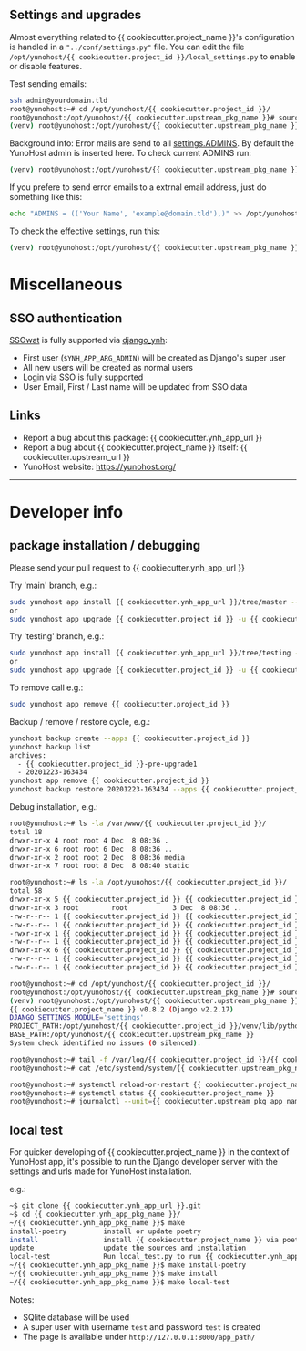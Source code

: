 ## Settings and upgrades

Almost everything related to {{ cookiecutter.project_name }}'s configuration is handled in a `"../conf/settings.py"` file.
You can edit the file `/opt/yunohost/{{ cookiecutter.project_id }}/local_settings.py` to enable or disable features.

Test sending emails:

```bash
ssh admin@yourdomain.tld
root@yunohost:~# cd /opt/yunohost/{{ cookiecutter.project_id }}/
root@yunohost:/opt/yunohost/{{ cookiecutter.upstream_pkg_name }}# source venv/bin/activate
(venv) root@yunohost:/opt/yunohost/{{ cookiecutter.upstream_pkg_name }}# ./manage.py sendtestemail --admins
```

Background info: Error mails are send to all [settings.ADMINS](https://docs.djangoproject.com/en/2.2/ref/settings/#std:setting-ADMINS). By default the YunoHost admin is inserted here.
To check current ADMINS run:

```bash
(venv) root@yunohost:/opt/yunohost/{{ cookiecutter.upstream_pkg_name }}# ./manage.py sendtestemail --admins
```

If you prefere to send error emails to a extrnal email address, just do something like this:

```bash
echo "ADMINS = (('Your Name', 'example@domain.tld'),)" >> /opt/yunohost/{{ cookiecutter.project_id }}/local_settings.py
```

To check the effective settings, run this:
```bash
(venv) root@yunohost:/opt/yunohost/{{ cookiecutter.upstream_pkg_name }}# ./manage.py diffsettings
```


# Miscellaneous


## SSO authentication

[SSOwat](https://github.com/YunoHost/SSOwat) is fully supported via [django_ynh](https://github.com/YunoHost-Apps/django_ynh):

* First user (`$YNH_APP_ARG_ADMIN`) will be created as Django's super user
* All new users will be created as normal users
* Login via SSO is fully supported
* User Email, First / Last name will be updated from SSO data


## Links

 * Report a bug about this package: {{ cookiecutter.ynh_app_url }}
 * Report a bug about {{ cookiecutter.project_name }} itself: {{ cookiecutter.upstream_url }}
 * YunoHost website: https://yunohost.org/

---

# Developer info

## package installation / debugging

Please send your pull request to {{ cookiecutter.ynh_app_url }}

Try 'main' branch, e.g.:
```bash
sudo yunohost app install {{ cookiecutter.ynh_app_url }}/tree/master --debug
or
sudo yunohost app upgrade {{ cookiecutter.project_id }} -u {{ cookiecutter.ynh_app_url }}/tree/master --debug
```

Try 'testing' branch, e.g.:
```bash
sudo yunohost app install {{ cookiecutter.ynh_app_url }}/tree/testing --debug
or
sudo yunohost app upgrade {{ cookiecutter.project_id }} -u {{ cookiecutter.ynh_app_url }}/tree/testing --debug
```

To remove call e.g.:
```bash
sudo yunohost app remove {{ cookiecutter.project_id }}
```

Backup / remove / restore cycle, e.g.:
```bash
yunohost backup create --apps {{ cookiecutter.project_id }}
yunohost backup list
archives:
  - {{ cookiecutter.project_id }}-pre-upgrade1
  - 20201223-163434
yunohost app remove {{ cookiecutter.project_id }}
yunohost backup restore 20201223-163434 --apps {{ cookiecutter.project_id }}
```

Debug installation, e.g.:
```bash
root@yunohost:~# ls -la /var/www/{{ cookiecutter.project_id }}/
total 18
drwxr-xr-x 4 root root 4 Dec  8 08:36 .
drwxr-xr-x 6 root root 6 Dec  8 08:36 ..
drwxr-xr-x 2 root root 2 Dec  8 08:36 media
drwxr-xr-x 7 root root 8 Dec  8 08:40 static

root@yunohost:~# ls -la /opt/yunohost/{{ cookiecutter.project_id }}/
total 58
drwxr-xr-x 5 {{ cookiecutter.project_id }} {{ cookiecutter.project_id }}   11 Dec  8 08:39 .
drwxr-xr-x 3 root        root           3 Dec  8 08:36 ..
-rw-r--r-- 1 {{ cookiecutter.project_id }} {{ cookiecutter.project_id }}  460 Dec  8 08:39 gunicorn.conf.py
-rw-r--r-- 1 {{ cookiecutter.project_id }} {{ cookiecutter.project_id }}    0 Dec  8 08:39 local_settings.py
-rwxr-xr-x 1 {{ cookiecutter.project_id }} {{ cookiecutter.project_id }}  274 Dec  8 08:39 manage.py
-rw-r--r-- 1 {{ cookiecutter.project_id }} {{ cookiecutter.project_id }}  171 Dec  8 08:39 secret.txt
drwxr-xr-x 6 {{ cookiecutter.project_id }} {{ cookiecutter.project_id }}    6 Dec  8 08:37 venv
-rw-r--r-- 1 {{ cookiecutter.project_id }} {{ cookiecutter.project_id }}  115 Dec  8 08:39 wsgi.py
-rw-r--r-- 1 {{ cookiecutter.project_id }} {{ cookiecutter.project_id }} 4737 Dec  8 08:39 settings.py

root@yunohost:~# cd /opt/yunohost/{{ cookiecutter.project_id }}/
root@yunohost:/opt/yunohost/{{ cookiecutter.upstream_pkg_name }}# source venv/bin/activate
(venv) root@yunohost:/opt/yunohost/{{ cookiecutter.upstream_pkg_name }}# ./manage.py check
{{ cookiecutter.project_name }} v0.8.2 (Django v2.2.17)
DJANGO_SETTINGS_MODULE='settings'
PROJECT_PATH:/opt/yunohost/{{ cookiecutter.project_id }}/venv/lib/python3.7/site-packages
BASE_PATH:/opt/yunohost/{{ cookiecutter.upstream_pkg_name }}
System check identified no issues (0 silenced).

root@yunohost:~# tail -f /var/log/{{ cookiecutter.project_id }}/{{ cookiecutter.upstream_pkg_name }}.log
root@yunohost:~# cat /etc/systemd/system/{{ cookiecutter.upstream_pkg_name }}.service

root@yunohost:~# systemctl reload-or-restart {{ cookiecutter.project_name }}
root@yunohost:~# systemctl status {{ cookiecutter.project_name }}
root@yunohost:~# journalctl --unit={{ cookiecutter.upstream_pkg_app_name }} --follow
```

## local test

For quicker developing of {{ cookiecutter.project_name }} in the context of YunoHost app,
it's possible to run the Django developer server with the settings
and urls made for YunoHost installation.

e.g.:
```bash
~$ git clone {{ cookiecutter.ynh_app_url }}.git
~$ cd {{ cookiecutter.ynh_app_pkg_name }}/
~/{{ cookiecutter.ynh_app_pkg_name }}$ make
install-poetry         install or update poetry
install                install {{ cookiecutter.project_name }} via poetry
update                 update the sources and installation
local-test             Run local_test.py to run {{ cookiecutter.ynh_app_pkg_name }} locally
~/{{ cookiecutter.ynh_app_pkg_name }}$ make install-poetry
~/{{ cookiecutter.ynh_app_pkg_name }}$ make install
~/{{ cookiecutter.ynh_app_pkg_name }}$ make local-test
```

Notes:

* SQlite database will be used
* A super user with username `test` and password `test` is created
* The page is available under `http://127.0.0.1:8000/app_path/`
